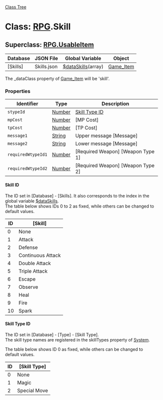 [Class Tree](index.md)

# Class: [RPG](RPG.md).Skill

## Superclass: [RPG.UsableItem](RPG.UsableItem.md)

| Database   | JSON File     | Global Variable                                    | Object               |
|------------|----------------|---------------------------------------------------|----------------------|
| [Skills]   | Skills.json    | [$dataSkills](global.md#dataskills-arrayrpgskill)(array) | [Game_Item](Game_Item.md) |

The _dataClass property of [Game_Item](Game_Item.md) will be 'skill'.

### Properties

| Identifier                  | Type                                           | Description                             |
|-----------------------------|------------------------------------------------|-----------------------------------------|
| `stypeId`                   | [Number](Number.md)                           | [Skill Type ID](RPG.Skill.md#skill-type-id) |
| `mpCost`                    | [Number](Number.md)                           | [MP Cost]                              |
| `tpCost`                    | [Number](Number.md)                           | [TP Cost]                              |
| `message1`                  | [String](String.md)                           | Upper message [Message]                |
| `message2`                  | [String](String.md)                           | Lower message [Message]                |
| `requiredWtypeId1`         | [Number](Number.md)                           | [Required Weapon] [Weapon Type 1]     |
| `requiredWtypeId2`         | [Number](Number.md)                           | [Required Weapon] [Weapon Type 2]     |

#### Skill ID

The ID set in [Database] - [Skills]. It also corresponds to the index in the global variable [$dataSkills](global.md#dataskills-arrayrpgskill).<br />
The table below shows IDs 0 to 2 as fixed, while others can be changed to default values.

| ID | [Skill]          |
|----|------------------|
| 0  | None             |
| 1  | Attack           |
| 2  | Defense          |
| 3  | Continuous Attack |
| 4  | Double Attack    |
| 5  | Triple Attack    |
| 6  | Escape           |
| 7  | Observe          |
| 8  | Heal             |
| 9  | Fire             |
| 10 | Spark            |

#### Skill Type ID

The ID set in [Database] - [Type] - [Skill Type].<br />
The skill type names are registered in the skillTypes property of [System](RPG.System.md).

The table below shows ID 0 as fixed, while others can be changed to default values.

| ID | [Skill Type]   |
|----|-----------------|
| 0  | None            |
| 1  | Magic           |
| 2  | Special Move    |
